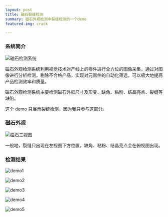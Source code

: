 ```yaml
---
layout: post
title: 磁石裂缝检测
summary: 磁石外观检测中裂缝检测的一个demo
featured-img: crack

---
```


### 系统简介

![磁石检测系统](https://jinbooooom.github.io/sources/lingjian_system.jpg)

磁石外观检测系统利用视觉技术对产线上的零件进行全方位的图像采集，通过对图像进行分析检测，剔除不合格产品，实现对元器件的自动化筛选，可以极大地提高产品检测效率和质量。

磁石外观检测系统主要检测磁石外框尺寸及形变、缺角、粘粉、结晶亮点、裂缝等缺陷。

这个 demo 只展示裂缝检测，因为我只参与这部分。

### 磁石外观

![磁石三视图](https://jinbooooom.github.io/sources/lingjian_3D.jpg)

一般地，裂缝只出现在左视图下方位置，缺角、粘粉、结晶亮点会在俯视图出现。

### 检测结果

![demo1](https://jinbooooom.github.io/sources/lingjian_1.jpg)

![demo2](https://jinbooooom.github.io/sources/lingjian_2.jpg)

![demo3](https://jinbooooom.github.io/sources/lingjian_3.jpg)

![demo4](https://jinbooooom.github.io/sources/lingjian_4.jpg)

![demo5](https://jinbooooom.github.io/sources/lingjian_5.jpg)